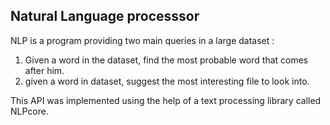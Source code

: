 ## Natural Language processsor
NLP is a program providing two main queries in a large dataset : 
1. Given a word in the dataset, find the most probable word that comes after
him.
2. given a word in dataset, suggest the most interesting file to look into.

This API was implemented using the help of a text processing library called 
NLPcore.

